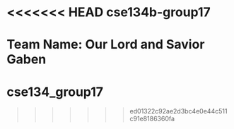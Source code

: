 <<<<<<< HEAD
cse134b-group17
===============

Team Name: Our Lord and Savior Gaben
=======
cse134_group17
==============
>>>>>>> ed01322c92ae2d3bc4e0e44c511c91e8186360fa
